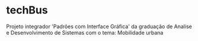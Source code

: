 # techBus
Projeto integrador 'Padrões com Interface Gráfica' da graduação de Analise e Desenvolvimento de Sistemas com o tema: Mobilidade urbana 
